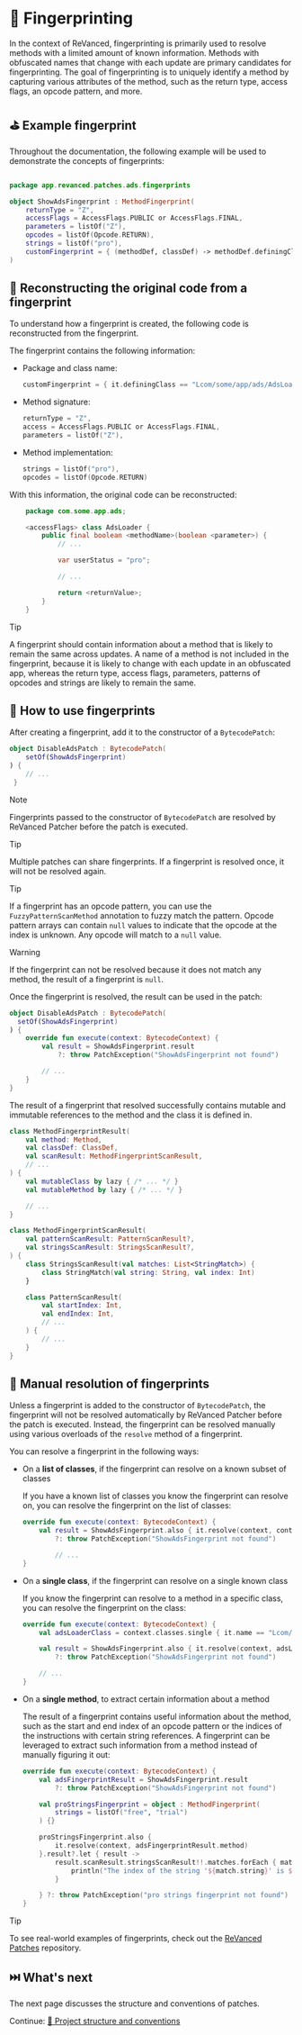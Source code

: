 # 🔎 Fingerprinting

In the context of ReVanced, fingerprinting is primarily used to resolve methods with a limited amount of known information.
Methods with obfuscated names that change with each update are primary candidates for fingerprinting.
The goal of fingerprinting is to uniquely identify a method by capturing various attributes of the method, such as the return type, access flags, an opcode pattern, and more.

## ⛳️ Example fingerprint

Throughout the documentation, the following example will be used to demonstrate the concepts of fingerprints:

```kt

package app.revanced.patches.ads.fingerprints

object ShowAdsFingerprint : MethodFingerprint(
    returnType = "Z",
    accessFlags = AccessFlags.PUBLIC or AccessFlags.FINAL,
    parameters = listOf("Z"),
    opcodes = listOf(Opcode.RETURN),
    strings = listOf("pro"),
    customFingerprint = { (methodDef, classDef) -> methodDef.definingClass == "Lcom/some/app/ads/Loader;"}
)
```

## 🔎 Reconstructing the original code from a fingerprint

To understand how a fingerprint is created, the following code is reconstructed from the fingerprint.

The fingerprint contains the following information:

- Package and class name:

  ```kt
  customFingerprint = { it.definingClass == "Lcom/some/app/ads/AdsLoader;"}
  ```

- Method signature:

  ```kt
  returnType = "Z",
  access = AccessFlags.PUBLIC or AccessFlags.FINAL,
  parameters = listOf("Z"),
  ```

- Method implementation:

  ```kt
  strings = listOf("pro"),
  opcodes = listOf(Opcode.RETURN)
  ```

With this information, the original code can be reconstructed:

```java
    package com.some.app.ads;

    <accessFlags> class AdsLoader {
        public final boolean <methodName>(boolean <parameter>) {
            // ...

            var userStatus = "pro";

            // ...

            return <returnValue>;
        }
    }
```

> [!TIP]
> A fingerprint should contain information about a method that is likely to remain the same across updates.
> A name of a method is not included in the fingerprint, because it is likely to change with each update in an obfuscated app, whereas the return type, access flags, parameters, patterns of opcodes and strings are likely to remain the same.

## 🔨 How to use fingerprints

After creating a fingerprint, add it to the constructor of a `BytecodePatch`:

```kt
object DisableAdsPatch : BytecodePatch(
    setOf(ShowAdsFingerprint)
) {
    // ...
 }
```

> [!NOTE]
> Fingerprints passed to the constructor of `BytecodePatch` are resolved by ReVanced Patcher before the patch is executed.

> [!TIP]
> Multiple patches can share fingerprints. If a fingerprint is resolved once, it will not be resolved again.

> [!TIP]
> If a fingerprint has an opcode pattern, you can use the `FuzzyPatternScanMethod` annotation to fuzzy match the pattern.
> Opcode pattern arrays can contain `null` values to indicate that the opcode at the index is unknown.
> Any opcode will match to a `null` value.

> [!WARNING]
> If the fingerprint can not be resolved because it does not match any method, the result of a fingerprint is `null`.

Once the fingerprint is resolved, the result can be used in the patch:

```kt
object DisableAdsPatch : BytecodePatch(
  setOf(ShowAdsFingerprint)
) {
    override fun execute(context: BytecodeContext) {
        val result = ShowAdsFingerprint.result
            ?: throw PatchException("ShowAdsFingerprint not found")

        // ...
    }
}
```

The result of a fingerprint that resolved successfully contains mutable and immutable references to the method and the class it is defined in.

```kt
class MethodFingerprintResult(
    val method: Method,
    val classDef: ClassDef,
    val scanResult: MethodFingerprintScanResult,
    // ...
) {
    val mutableClass by lazy { /* ... */ }
    val mutableMethod by lazy { /* ... */ }

    // ...
}

class MethodFingerprintScanResult(
    val patternScanResult: PatternScanResult?,
    val stringsScanResult: StringsScanResult?,
) {
    class StringsScanResult(val matches: List<StringMatch>) {
        class StringMatch(val string: String, val index: Int)
    }

    class PatternScanResult(
        val startIndex: Int,
        val endIndex: Int,
        // ...
    ) {
        // ...
    }
}
```

## 🏹 Manual resolution of fingerprints

Unless a fingerprint is added to the constructor of `BytecodePatch`, the fingerprint will not be resolved automatically by ReVanced Patcher before the patch is executed.
Instead, the fingerprint can be resolved manually using various overloads of the `resolve` method of a fingerprint.

You can resolve a fingerprint in the following ways:

- On a **list of classes**, if the fingerprint can resolve on a known subset of classes

  If you have a known list of classes you know the fingerprint can resolve on, you can resolve the fingerprint on the list of classes:

  ```kt
  override fun execute(context: BytecodeContext) {
      val result = ShowAdsFingerprint.also { it.resolve(context, context.classes) }.result
          ?: throw PatchException("ShowAdsFingerprint not found")

          // ...
  }
  ```

- On a **single class**, if the fingerprint can resolve on a single known class

  If you know the fingerprint can resolve to a method in a specific class, you can resolve the fingerprint on the class:

  ```kt
  override fun execute(context: BytecodeContext) {
      val adsLoaderClass = context.classes.single { it.name == "Lcom/some/app/ads/Loader;" }

      val result = ShowAdsFingerprint.also { it.resolve(context, adsLoaderClass) }.result
          ?: throw PatchException("ShowAdsFingerprint not found")

      // ...
  }
  ```

- On a **single method**, to extract certain information about a method

  The result of a fingerprint contains useful information about the method, such as the start and end index of an opcode pattern or the indices of the instructions with certain string references.
  A fingerprint can be leveraged to extract such information from a method instead of manually figuring it out:

  ```kt
  override fun execute(context: BytecodeContext) {
      val adsFingerprintResult = ShowAdsFingerprint.result
          ?: throw PatchException("ShowAdsFingerprint not found")

      val proStringsFingerprint = object : MethodFingerprint(
          strings = listOf("free", "trial")
      ) {}

      proStringsFingerprint.also {
          it.resolve(context, adsFingerprintResult.method)
      }.result?.let { result ->
          result.scanResult.stringsScanResult!!.matches.forEach { match ->
              println("The index of the string '${match.string}' is ${match.index}")
          }

      } ?: throw PatchException("pro strings fingerprint not found")
  }
  ```

> [!TIP]
> To see real-world examples of fingerprints, check out the [ReVanced Patches](https://github.com/revanced/revanced-patches) repository.

## ⏭️ What's next

The next page discusses the structure and conventions of patches.

Continue: [📜 Project structure and conventions](4_structure_and_conventions.md)
